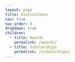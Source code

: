 ```yaml
---
layout: page
title: Distinctions
nav: true
nav_order: 8
dropdown: true
children:
  - title: Awards
    permalink: /awards/
  - title: Scholarships
    permalink: /scholarships/
---
```


